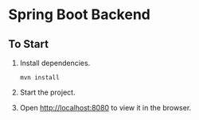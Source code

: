 # Spring Boot Backend

## To Start

1. Install dependencies.

   ```plaintext
   mvn install
   ```

2. Start the project.
3. Open [http://localhost:8080](http://localhost:8080) to view it in the browser.
